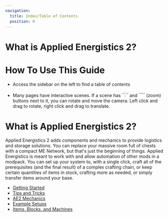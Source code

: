 ```yaml
---
navigation:
  title: Index/Table of Contents
  position: 0
---
```

# What is Applied Energistics 2?

# How To Use This Guide

* Access the sidebar on the left to find a table of contents
* Many pages have interactive scenes. If a scene has ![Plus](assets/diagrams/plus.png)
and ![Minus](assets/diagrams/minus.png) (zoom) buttons next to it, you can rotate and move the camera.
Left click and drag to rotate, right click and drag to translate.

# What is Applied Energistics 2?

Applied Energistics 2 adds components and mechanics to provide logistics and storage solutions. You can replace your
massive room full of chests with a compact ME Network, but that's just the beginning of things.
Applied Energistics is meant to work with and allow automation of other mods in a modpack. You can set up your system to,
with a single click, craft all of the prerequisites (and the final result) of a complex crafting chain, or keep certain
quantities of items in stock, crafting more as needed, or simply transfer items around your base.

* [Getting Started](getting-started.md)
* [Tips and Tricks](tips-and-tricks.md)
* [AE2 Mechanics](ae2-mechanics/ae2-mechanics-index.md)
* [Example Setups](example-setups/example-setups-index.md)
* [Items, Blocks, and Machines](items-blocks-machines/items-blocks-machines-index.md)
